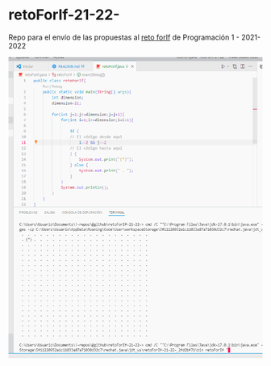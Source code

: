 # retoForIf-21-22-

Repo para el envío de las propuestas al [reto forIf](https://docs.google.com/spreadsheets/d/1r7Sn8z3HDpUO8PPNc_eL3pTRCEHZ1gl8ybdL6D6aSLw/edit?usp=sharing) de Programación 1 - 2021-2022

![reto forIf](./images/retoForIf.png)
